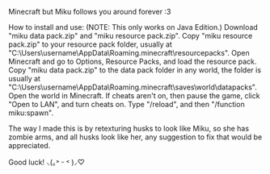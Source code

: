 Minecraft but Miku follows you around forever :3

How to install and use: (NOTE: This only works on Java Edition.)
Download "miku data pack.zip" and "miku resource pack.zip".
Copy "miku resource pack.zip" to your resource pack folder, usually at "C:\Users\username\AppData\Roaming\.minecraft\resourcepacks".
Open Minecraft and go to Options, Resource Packs, and load the resource pack.
Copy "miku data pack.zip" to the data pack folder in any world, the folder is usually at "C:\Users\username\AppData\Roaming\.minecraft\saves\world\datapacks".
Open the world in Minecraft. If cheats aren't on, then pause the game, click "Open to LAN", and turn cheats on. Type "/reload", and then "/function miku:spawn".

The way I made this is by retexturing husks to look like Miku, so she has zombie arms, and all husks look like her, any suggestion to fix that would be appreciated. 

Good luck! ⸜(｡˃ ᵕ ˂ )⸝♡

